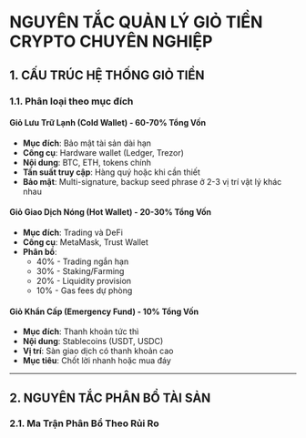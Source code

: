 # NGUYÊN TẮC QUẢN LÝ GIỎ TIỀN CRYPTO CHUYÊN NGHIỆP

## 1. CẤU TRÚC HỆ THỐNG GIỎ TIỀN

### 1.1. Phân loại theo mục đích

#### **Giỏ Lưu Trữ Lạnh (Cold Wallet) - 60-70% Tổng Vốn**

- **Mục đích**: Bảo mật tài sản dài hạn
- **Công cụ**: Hardware wallet (Ledger, Trezor)
- **Nội dung**: BTC, ETH, tokens chính
- **Tần suất truy cập**: Hàng quý hoặc khi cần thiết
- **Bảo mật**: Multi-signature, backup seed phrase ở 2-3 vị trí vật lý khác nhau

#### **Giỏ Giao Dịch Nóng (Hot Wallet) - 20-30% Tổng Vốn**

- **Mục đích**: Trading và DeFi
- **Công cụ**: MetaMask, Trust Wallet
- **Phân bổ**:
  - 40% - Trading ngắn hạn
  - 30% - Staking/Farming
  - 20% - Liquidity provision
  - 10% - Gas fees dự phòng

#### **Giỏ Khẩn Cấp (Emergency Fund) - 10% Tổng Vốn**

- **Mục đích**: Thanh khoản tức thì
- **Nội dung**: Stablecoins (USDT, USDC)
- **Vị trí**: Sàn giao dịch có thanh khoản cao
- **Mục tiêu**: Chốt lời nhanh hoặc mua đáy

---

## 2. NGUYÊN TẮC PHÂN BỔ TÀI SẢN

### 2.1. Ma Trận Phân Bổ Theo Rủi Ro
